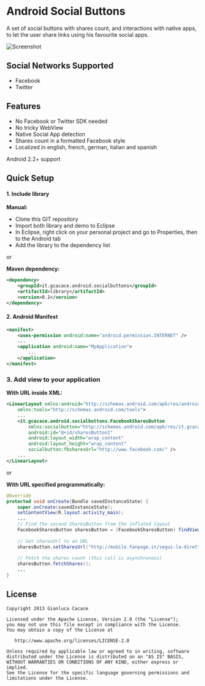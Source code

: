 Android Social Buttons
=============================

A set of social buttons with shares count, and interactions with native apps, to let the user share links using his favourite social apps.

![Screenshot](https://github.com/gcacace/android-facebook-sharesbutton/raw/master/screenshot.png)

## Social Networks Supported
 * Facebook
 * Twitter

## Features
 * No Facebook or Twitter SDK needed
 * No tricky WebView
 * Native Social App detection
 * Shares count in a formatted Facebook style
 * Localized in english, french, german, italian and spanish

Android 2.2+ support
 
## Quick Setup

#### 1. Include library

**Manual:**
 * Clone this GIT repository
 * Import both library and demo to Eclipse
 * In Eclipse, right click on your personal project and go to Properties, then to the Android tab
 * Add the library to the dependency list

or

**Maven dependency:**
``` xml
<dependency>
	<groupId>it.gcacace.android.socialbuttons</groupId>
	<artifactId>library</artifactId>
	<version>0.1</version>
</dependency>
```

#### 2. Android Manifest
``` xml
<manifest>
	<uses-permission android:name="android.permission.INTERNET" />
	...
	<application android:name="MyApplication">
		...
	</application>
</manifest>
```

### 3. Add view to your application

**With URL inside XML:**
``` xml
<LinearLayout xmlns:android="http://schemas.android.com/apk/res/android"
    xmlns:tools="http://schemas.android.com/tools">
	...
    <it.gcacace.android.socialbuttons.FacebookSharesButton
        xmlns:socialbutton="http://schemas.android.com/apk/res/it.gcacace.android.socialbuttons.demo"
        android:id="@+id/sharesButton1"
        android:layout_width="wrap_content"
        android:layout_height="wrap_content"
        socialbutton:fbsharesUrl="http://www.facebook.com/" />
	...
</LinearLayout>
```

or

**With URL specified programmatically:**
``` java
@Override
protected void onCreate(Bundle savedInstanceState) {
	super.onCreate(savedInstanceState);
	setContentView(R.layout.activity_main);
	...
	// Find the second SharesButton from the inflated layout
	FacebookSharesButton sharesButton = (FacebookSharesButton) findViewById(R.id.sharesButton2);
	
	// Set sharesUrl to an URL
	sharesButton.setSharesUrl("http://mobile.fanpage.it/segui-la-diretta-del-google-i-o-2103/");
	
	// Fetch the shares count (this call is asynchronous)
	sharesButton.fetchShares();
	...
}
```

## License

    Copyright 2013 Gianluca Cacace

    Licensed under the Apache License, Version 2.0 (the "License");
    you may not use this file except in compliance with the License.
    You may obtain a copy of the License at

       http://www.apache.org/licenses/LICENSE-2.0

    Unless required by applicable law or agreed to in writing, software
    distributed under the License is distributed on an "AS IS" BASIS,
    WITHOUT WARRANTIES OR CONDITIONS OF ANY KIND, either express or implied.
    See the License for the specific language governing permissions and
    limitations under the License.